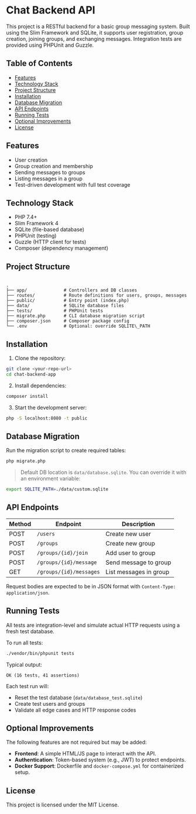 # Chat Backend API

This project is a RESTful backend for a basic group messaging system. Built using the Slim Framework and SQLite, it supports user registration, group creation, joining groups, and exchanging messages. Integration tests are provided using PHPUnit and Guzzle.

## Table of Contents

- [Features](#features)
- [Technology Stack](#technology-stack)
- [Project Structure](#project-structure)
- [Installation](#installation)
- [Database Migration](#database-migration)
- [API Endpoints](#api-endpoints)
- [Running Tests](#running-tests)
- [Optional Improvements](#optional-improvements)
- [License](#license)

## Features

- User creation
- Group creation and membership
- Sending messages to groups
- Listing messages in a group
- Test-driven development with full test coverage

## Technology Stack

- PHP 7.4+
- Slim Framework 4
- SQLite (file-based database)
- PHPUnit (testing)
- Guzzle (HTTP client for tests)
- Composer (dependency management)

## Project Structure

```

.
├── app/              # Controllers and DB classes
├── routes/           # Route definitions for users, groups, messages
├── public/           # Entry point (index.php)
├── data/             # SQLite database files
├── tests/            # PHPUnit tests
├── migrate.php       # CLI database migration script
├── composer.json     # Composer package config
└── .env              # Optional: override SQLITE\_PATH

````

## Installation

1. Clone the repository:

```bash
git clone <your-repo-url>
cd chat-backend-app
````

2. Install dependencies:

```bash
composer install
```

3. Start the development server:

```bash
php -S localhost:8080 -t public
```

## Database Migration

Run the migration script to create required tables:

```bash
php migrate.php
```

> Default DB location is `data/database.sqlite`.
> You can override it with an environment variable:

```bash
export SQLITE_PATH=./data/custom.sqlite
```

## API Endpoints

| Method | Endpoint                | Description            |
| ------ | ----------------------- | ---------------------- |
| POST   | `/users`                | Create new user        |
| POST   | `/groups`               | Create new group       |
| POST   | `/groups/{id}/join`     | Add user to group      |
| POST   | `/groups/{id}/message`  | Send message to group  |
| GET    | `/groups/{id}/messages` | List messages in group |

Request bodies are expected to be in JSON format with `Content-Type: application/json`.

## Running Tests

All tests are integration-level and simulate actual HTTP requests using a fresh test database.

To run all tests:

```bash
./vendor/bin/phpunit tests
```

Typical output:

```
OK (16 tests, 41 assertions)
```

Each test run will:

* Reset the test database (`data/database_test.sqlite`)
* Create test users and groups
* Validate all edge cases and HTTP response codes

## Optional Improvements

The following features are not required but may be added:

* **Frontend**: A simple HTML/JS page to interact with the API.
* **Authentication**: Token-based system (e.g., JWT) to protect endpoints.
* **Docker Support**: Dockerfile and `docker-compose.yml` for containerized setup.

## License

This project is licensed under the MIT License.
